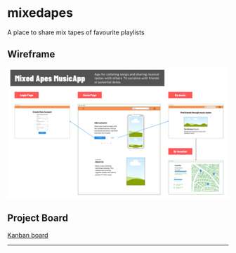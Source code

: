 # mixedapes
A place to share mix tapes of favourite playlists

## Wireframe
![wireframe image of project](static/images/mixedapes-wireframe.png)

## Project Board
[Kanban board][1]










-----

[1]: https://github.com/users/Olbotron/projects/7